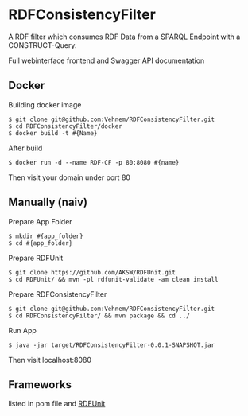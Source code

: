 # RDFConsistencyFilter

A RDF filter which consumes RDF Data from a SPARQL Endpoint with a CONSTRUCT-Query.

Full webinterface frontend and Swagger API documentation

## Docker

Building docker image

    $ git clone git@github.com:Vehnem/RDFConsistencyFilter.git
    $ cd RDFConsistencyFilter/docker
    $ docker build -t #{Name}

After build

    $ docker run -d --name RDF-CF -p 80:8080 #{name}
    
Then visit your domain under port 80

## Manually (naiv)

Prepare App Folder

    $ mkdir #{app_folder}
    $ cd #{app_folder}
    
Prepare RDFUnit
    
    $ git clone https://github.com/AKSW/RDFUnit.git 
    $ cd RDFUnit/ && mvn -pl rdfunit-validate -am clean install
    
Prepare RDFConsistencyFilter
    
    $ git clone git@github.com:Vehnem/RDFConsistencyFilter.git
    $ cd RDFConsistencyFilter/ && mvn package && cd ../
    
Run App

    $ java -jar target/RDFConsistencyFilter-0.0.1-SNAPSHOT.jar

Then visit localhost:8080

## Frameworks

listed in pom file and [RDFUnit](https://github.com/AKSW/RDFUnit/) 
